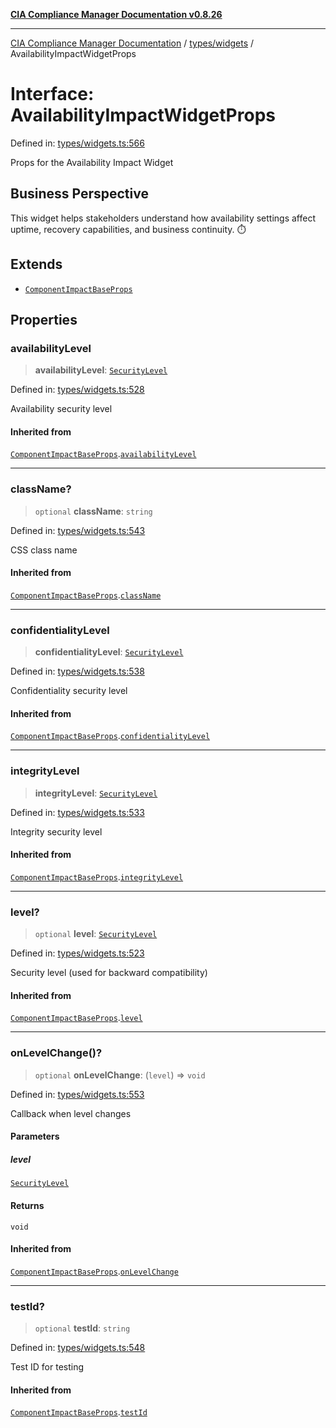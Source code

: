 [**CIA Compliance Manager Documentation v0.8.26**](../../../README.md)

***

[CIA Compliance Manager Documentation](../../../modules.md) / [types/widgets](../README.md) / AvailabilityImpactWidgetProps

# Interface: AvailabilityImpactWidgetProps

Defined in: [types/widgets.ts:566](https://github.com/Hack23/cia-compliance-manager/blob/168f1311621722afef33b264085d8ac99d4a3213/src/types/widgets.ts#L566)

Props for the Availability Impact Widget

## Business Perspective

This widget helps stakeholders understand how availability settings
affect uptime, recovery capabilities, and business continuity. ⏱️

## Extends

- [`ComponentImpactBaseProps`](ComponentImpactBaseProps.md)

## Properties

### availabilityLevel

> **availabilityLevel**: [`SecurityLevel`](../../cia/type-aliases/SecurityLevel.md)

Defined in: [types/widgets.ts:528](https://github.com/Hack23/cia-compliance-manager/blob/168f1311621722afef33b264085d8ac99d4a3213/src/types/widgets.ts#L528)

Availability security level

#### Inherited from

[`ComponentImpactBaseProps`](ComponentImpactBaseProps.md).[`availabilityLevel`](ComponentImpactBaseProps.md#availabilitylevel)

***

### className?

> `optional` **className**: `string`

Defined in: [types/widgets.ts:543](https://github.com/Hack23/cia-compliance-manager/blob/168f1311621722afef33b264085d8ac99d4a3213/src/types/widgets.ts#L543)

CSS class name

#### Inherited from

[`ComponentImpactBaseProps`](ComponentImpactBaseProps.md).[`className`](ComponentImpactBaseProps.md#classname)

***

### confidentialityLevel

> **confidentialityLevel**: [`SecurityLevel`](../../cia/type-aliases/SecurityLevel.md)

Defined in: [types/widgets.ts:538](https://github.com/Hack23/cia-compliance-manager/blob/168f1311621722afef33b264085d8ac99d4a3213/src/types/widgets.ts#L538)

Confidentiality security level

#### Inherited from

[`ComponentImpactBaseProps`](ComponentImpactBaseProps.md).[`confidentialityLevel`](ComponentImpactBaseProps.md#confidentialitylevel)

***

### integrityLevel

> **integrityLevel**: [`SecurityLevel`](../../cia/type-aliases/SecurityLevel.md)

Defined in: [types/widgets.ts:533](https://github.com/Hack23/cia-compliance-manager/blob/168f1311621722afef33b264085d8ac99d4a3213/src/types/widgets.ts#L533)

Integrity security level

#### Inherited from

[`ComponentImpactBaseProps`](ComponentImpactBaseProps.md).[`integrityLevel`](ComponentImpactBaseProps.md#integritylevel)

***

### level?

> `optional` **level**: [`SecurityLevel`](../../cia/type-aliases/SecurityLevel.md)

Defined in: [types/widgets.ts:523](https://github.com/Hack23/cia-compliance-manager/blob/168f1311621722afef33b264085d8ac99d4a3213/src/types/widgets.ts#L523)

Security level (used for backward compatibility)

#### Inherited from

[`ComponentImpactBaseProps`](ComponentImpactBaseProps.md).[`level`](ComponentImpactBaseProps.md#level)

***

### onLevelChange()?

> `optional` **onLevelChange**: (`level`) => `void`

Defined in: [types/widgets.ts:553](https://github.com/Hack23/cia-compliance-manager/blob/168f1311621722afef33b264085d8ac99d4a3213/src/types/widgets.ts#L553)

Callback when level changes

#### Parameters

##### level

[`SecurityLevel`](../../cia/type-aliases/SecurityLevel.md)

#### Returns

`void`

#### Inherited from

[`ComponentImpactBaseProps`](ComponentImpactBaseProps.md).[`onLevelChange`](ComponentImpactBaseProps.md#onlevelchange)

***

### testId?

> `optional` **testId**: `string`

Defined in: [types/widgets.ts:548](https://github.com/Hack23/cia-compliance-manager/blob/168f1311621722afef33b264085d8ac99d4a3213/src/types/widgets.ts#L548)

Test ID for testing

#### Inherited from

[`ComponentImpactBaseProps`](ComponentImpactBaseProps.md).[`testId`](ComponentImpactBaseProps.md#testid)
